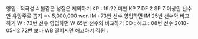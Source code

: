 영입	: 적극성 4 불같은 성질은 제외하기
KP	: 19.22 미만 KP 7 DF 2 SP 7 이상인 선수만 유망주로 뽑기 => 5,000,000 won
IM	: 73번 선수 영입하면 IM 25번 선수와 비교하기
W	: 73번 선수 영입하면 W 65번 선수와 비교하기
CD	: 
해고	: 08번 선수 2018-05-12 72번 보다 WB 떨어지면 해고하기
직원	: 
